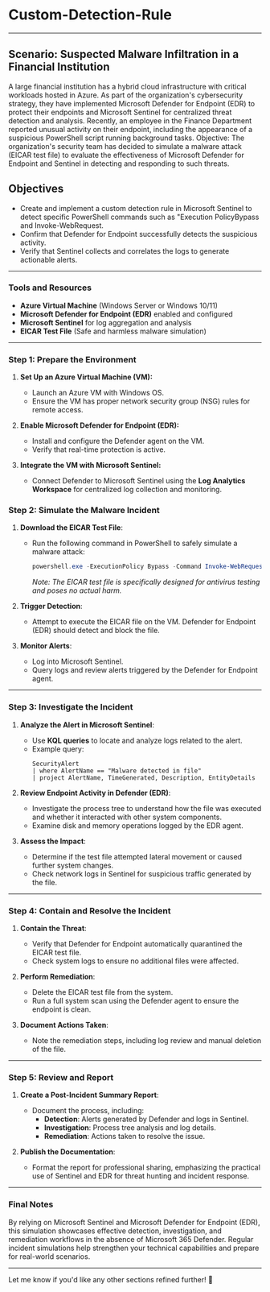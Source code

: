 # Custom-Detection-Rule

---

## Scenario: Suspected Malware Infiltration in a Financial Institution

A large financial institution has a hybrid cloud infrastructure with critical workloads hosted in Azure. As part of the organization's cybersecurity strategy, they have implemented Microsoft Defender for Endpoint (EDR) to protect their endpoints and Microsoft Sentinel for centralized threat detection and analysis. Recently, an employee in the Finance Department reported unusual activity on their endpoint, including the appearance of a suspicious PowerShell script running background tasks.
Objective:
The organization's security team has decided to simulate a malware attack (EICAR test file) to evaluate the effectiveness of Microsoft Defender for Endpoint and Sentinel in detecting and responding to such threats. 

## Objectives
- Create and implement a custom detection rule in Microsoft Sentinel to detect specific PowerShell commands such as "Execution PolicyBypass  and Invoke-WebRequest.
- Confirm that Defender for Endpoint successfully detects the suspicious activity.
- Verify that Sentinel collects and correlates the logs to generate actionable alerts.
---

### **Tools and Resources**  
- **Azure Virtual Machine** (Windows Server or Windows 10/11)  
- **Microsoft Defender for Endpoint (EDR)** enabled and configured  
- **Microsoft Sentinel** for log aggregation and analysis  
- **EICAR Test File** (Safe and harmless malware simulation)  

---

### **Step 1: Prepare the Environment**  
1. **Set Up an Azure Virtual Machine (VM):**
   - Launch an Azure VM with Windows OS.
   - Ensure the VM has proper network security group (NSG) rules for remote access.  

2. **Enable Microsoft Defender for Endpoint (EDR):**
   - Install and configure the Defender agent on the VM.
   - Verify that real-time protection is active.

3. **Integrate the VM with Microsoft Sentinel:**
   - Connect Defender to Microsoft Sentinel using the **Log Analytics Workspace** for centralized log collection and monitoring.


### **Step 2: Simulate the Malware Incident**  
1. **Download the EICAR Test File**:  
   - Run the following command in PowerShell to safely simulate a malware attack:  
     ```powershell
     powershell.exe -ExecutionPolicy Bypass -Command Invoke-WebRequest -Uri https://secure.eicar.org/eicar.com.txt -OutFile C:\test\eicar.com
     ```
     _Note: The EICAR test file is specifically designed for antivirus testing and poses no actual harm._

2. **Trigger Detection**:  
   - Attempt to execute the EICAR file on the VM. Defender for Endpoint (EDR) should detect and block the file.

3. **Monitor Alerts**:  
   - Log into Microsoft Sentinel.
   - Query logs and review alerts triggered by the Defender for Endpoint agent.

---

### **Step 3: Investigate the Incident**  
1. **Analyze the Alert in Microsoft Sentinel**:  
   - Use **KQL queries** to locate and analyze logs related to the alert.
   - Example query:  
     ```kql
     SecurityAlert
     | where AlertName == "Malware detected in file"
     | project AlertName, TimeGenerated, Description, EntityDetails
     ```

2. **Review Endpoint Activity in Defender (EDR)**:  
   - Investigate the process tree to understand how the file was executed and whether it interacted with other system components.  
   - Examine disk and memory operations logged by the EDR agent.

3. **Assess the Impact**:  
   - Determine if the test file attempted lateral movement or caused further system changes.
   - Check network logs in Sentinel for suspicious traffic generated by the file.

---

### **Step 4: Contain and Resolve the Incident**  
1. **Contain the Threat**:  
   - Verify that Defender for Endpoint automatically quarantined the EICAR test file.  
   - Check system logs to ensure no additional files were affected.

2. **Perform Remediation**:  
   - Delete the EICAR test file from the system.  
   - Run a full system scan using the Defender agent to ensure the endpoint is clean.

3. **Document Actions Taken**:  
   - Note the remediation steps, including log review and manual deletion of the file.

---

### **Step 5: Review and Report**  
1. **Create a Post-Incident Summary Report**:  
   - Document the process, including:
     - **Detection**: Alerts generated by Defender and logs in Sentinel.
     - **Investigation**: Process tree analysis and log details.
     - **Remediation**: Actions taken to resolve the issue.  

2. **Publish the Documentation**:  
   - Format the report for professional sharing, emphasizing the practical use of Sentinel and EDR for threat hunting and incident response.

---

### **Final Notes**  
By relying on Microsoft Sentinel and Microsoft Defender for Endpoint (EDR), this simulation showcases effective detection, investigation, and remediation workflows in the absence of Microsoft 365 Defender. Regular incident simulations help strengthen your technical capabilities and prepare for real-world scenarios.

---

Let me know if you'd like any other sections refined further! 🚀
